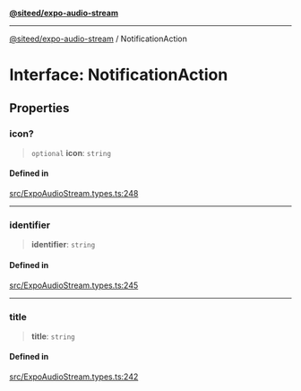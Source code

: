 [**@siteed/expo-audio-stream**](../README.md)

***

[@siteed/expo-audio-stream](../README.md) / NotificationAction

# Interface: NotificationAction

## Properties

### icon?

> `optional` **icon**: `string`

#### Defined in

[src/ExpoAudioStream.types.ts:248](https://github.com/deeeed/expo-audio-stream/blob/f2e75c7e592b97e8421396014c638f22c616cded/packages/expo-audio-stream/src/ExpoAudioStream.types.ts#L248)

***

### identifier

> **identifier**: `string`

#### Defined in

[src/ExpoAudioStream.types.ts:245](https://github.com/deeeed/expo-audio-stream/blob/f2e75c7e592b97e8421396014c638f22c616cded/packages/expo-audio-stream/src/ExpoAudioStream.types.ts#L245)

***

### title

> **title**: `string`

#### Defined in

[src/ExpoAudioStream.types.ts:242](https://github.com/deeeed/expo-audio-stream/blob/f2e75c7e592b97e8421396014c638f22c616cded/packages/expo-audio-stream/src/ExpoAudioStream.types.ts#L242)
